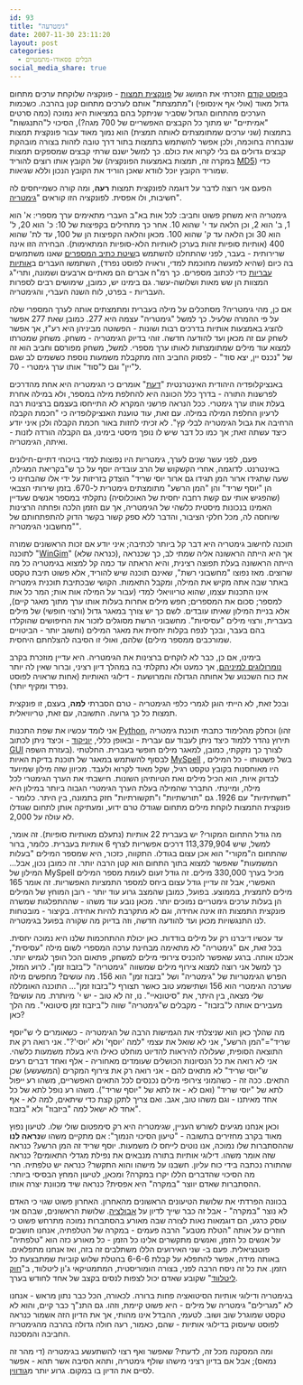 ```yaml
---
id: 93
title: "גימטרעה"
date: 2007-11-30 23:11:20
layout: post
categories: 
  - הבלים פסאודו-מתמטיים
social_media_share: true
---
```

ב<a href="http://www.gadial.net/2007/11/24/hash_functions/">פוסט קודם</a> הזכרתי את המושג של <a href="http://he.wikipedia.org/wiki/%D7%A4%D7%95%D7%A0%D7%A7%D7%A6%D7%99%D7%99%D7%AA_%D7%92%D7%99%D7%91%D7%95%D7%91">פונקצית תמצות</a> - פונקציה שלוקחת ערכים מתחום גדול מאוד (אולי אף אינסופי) ו"מתמצתת" אותם לערכים מתחום קטן בהרבה. כשכמות הערכים מהתחום הגדול שסביר שניתקל בהם במציאות היא נמוכה (כמה סרטים "אמיתיים" יש מתוך כל הקבצים האפשריים של 700 מגה?), הסיכוי ל"התנגשות" בתמצות (שני ערכים שמתומצתים לאותה תמצית) הוא נמוך מאוד עבור פונקצית תמצות שנבחרה בחוכמה, ולכן אפשר להשתמש בתמצות בתור דרך טובה לזהות בצורה מובהקת קבצים גדולים גם בלי לקרוא את כולם. כך למשל ישנם שרתי קבצים שמספקים תמצות של הקובץ אותו רוצים להוריד (במקרה זה, תמצות באמצעות הפונקציה <a href="http://he.wikipedia.org/wiki/MD5">MD5</a>) כדי שמוריד הקובץ יוכל לוודא שאכן הוריד את הקובץ הנכון וללא שגיאות.

הפעם אני רוצה לדבר על דוגמה לפונקצית תמצות <strong>רעה</strong>, ומה קורה כשמייחסים לה חשיבות, ולו אפסית. לפונקציה הזו קוראים "<a href="http://he.wikipedia.org/wiki/%D7%92%D7%99%D7%9E%D7%98%D7%A8%D7%99%D7%94">גימטריה</a>".

גימטריה היא משחק פשוט וחביב: לכל אות בא"ב העברי מתאימים ערך מספרי: א' הוא 1, ב' הוא 2, וכן הלאה עד י' שהוא 10. אחר כך מתחילים בקפיצות של 10: כ' הוא 20, ל' הוא 30 וכן הלאה עד ק' שהוא 100. מכאן והלאה הקפיצות הן של 100, עד לת' שהוא 400 (אותיות סופיות זהות בערכן לאותיות הלא-סופיות המתאימות). הבחירה הזו אינה שרירותית - בעבר, לפני שהתחלנו להשתמש ב<a href="http://he.wikipedia.org/wiki/%D7%94%D7%A9%D7%99%D7%98%D7%94_%D7%94%D7%A2%D7%A9%D7%A8%D7%95%D7%A0%D7%99%D7%AA">שיטת כתיב המספרים</a> שאנו משתמשים בה כיום (שהיא למעשה מחוכמת למדי, וראויה לפוסט נפרד), השתמשו העברים ב<a href="http://he.wikipedia.org/wiki/%D7%A1%D7%A4%D7%A8%D7%95%D7%AA_%D7%A2%D7%91%D7%A8%D7%99%D7%95%D7%AA">אותיות עבריות</a> כדי לכתוב מספרים. כך רמ"ח אברים הם מאתיים ארבעים ושמונה, ותרי"ג המצוות הן שש מאות ושלושה-עשר. גם בימינו יש, כמובן, שימושים רבים לספרות העבריות - בפרט, לוח השנה העברי, והגימטריה.

אם כן, מהי גימטריה? מסתכלים על מילה בעברית ומתמצתים אותה לערך המספרי שלה על פי ההמרה שלעיל. כך למשל "גימטריה" עצמה היא 277. כמובן שאת 277 אפשר להציג באמצעות אותיות בדרכים רבות ושונות - הפשוטה מביניהן היא רע"ז, אך אפשר לשחק עם זה מכאן ועד להודעה חדשה. זוהי בדיוק הגימטריה - משחק. משחק שמטרתו למצוא עוד מילים שמתומצתות לאותו ערך מספרי. למשל, משחק מפורסם וחביב הוא זה של "נכנס יין, יצא סוד" - לפסוק החביב הזה מתקבלת משמעות נוספת כששמים לב שגם ל"יין" וגם ל"סוד" אותו ערך גימטרי - 70.

באנציקלופדיה היהודית האינטרנטית  "<a href="http://www.daat.ac.il/encyclopedia/value.asp?id1=1133">דעת</a>" אומרים כי הגימטריה היא אחת מהדרכים לפרשנות התורה - בדרך כלל הכוונה היא להחלפת מילה במספר, ולא במילה אחרת בעלת אותו ערך גימטרי. ככל הנראה פרשני המקרא לא התייחסו בעצמם ברצינות רבה לרעיון החלפת המילה במילה. עם זאת, עוד טוענת האנציקלופדיה כי "<span>חכמת הקבלה הרחיבה את גבול הגימטריה לבלי קץ". לא זכיתי לחזות באור חכמת הקבלה ולכן איני יודע כיצד עשתה זאת; אך כמו כל דבר שיש לו נופך מיסטי בימינו, גם הקבלה הורדה לזנות - ואיתה, הגימטריה.</span>

פעם, לפני עשר שנים לערך, גימטריות היו נפוצות למדי בויכוחי דתיים-חילונים באינטרנט. לדוגמה, אחרי הקשקוש של הרב עובדיה יוסף על כך ש"בקריאת המגילה, שעה שתגידו ארור המן תגידו גם ארור יוסי שריד" הוצדק בזריזות על ידי אלו שהבחינו כי הן "יוסף שריד" והן "המן הרשע" מתומצתים גימטרית ל-670. בזמן שירותי הצבאי (שהפגיש אותי עם קשת רחבה יחסית של האוכלוסיה) נתקלתי במספר אנשים שעדיין האמינו בנכונות מיסטית כלשהי של הגימטריה, אך עם הזמן הלכה ופחתה הרצינות שיוחסה לה, מכל חלקי הציבור, והדבר ללא ספק קשור בקשר הדוק להתפתחותם של "מחשבוני הגימטריה".

תוכנה לחישוב גימטריה היא דבר קל ביותר לכתיבה; איני יודע אם זכות הראשונים שמורה לתוכנה "<a href="http://www.hofesh.org.il/religion_merchants/gimatria/wingim1.0/wingim10.html">WinGim</a>" (כנראה שלא), אך היא הייתה הראשונה אליה שמתי לב, כך שכנראה הייתה הראשונה בעלת תפוצה רצינית, והיא הראתה עד כמה קל למצוא בגימטריה כל מה שרוצים. מאז נפוצו "מחשבוני רשת", שאינם תוכנה שיש להוריד, אלא פשוט תיבת טקסט באתר שבה אתה מקיש את המילה, ומקבל התאמות. הקושי שבכתיבת תוכנית גימטריה אינו התכנות עצמו, שהוא טריוויאלי למדי (עבור על המילה אות אות; המר כל אות למספר; סכום את המספרים; חפש מילים אחרות בעלות אותו ערך מתוך מאגר קיים), אלא בניית המילון שאיתו עובדים. לשם כך יש צורך במאגר גדול (ורצוי חופשי) של מילים בעברית, ורצוי מילים "עסיסיות". מחשבוני הרשת מסוגלים לזכור את החיפושים שהוקלדו בהם בעבר, ובכך לנפח בקלות יחסית את מאגר המילים (וחשוב יותר - הביטויים שמורכבים ממספר מילים) שלהם, ואולי זו הסיבה להצלחתם היחסית.

בימינו, אם כן, כבר לא לוקחים ברצינות את הגימטריה. היא עדיין מוזכרת בקרב <a href="http://kabbalic-numerology.jer.co.il/Front/Tools/homepage.asp">נומרולוגים למיניהם</a>, אך כמעט ולא נתקלתי בה במהלך דיון רציני, וברור שאין לה יותר את כוח השכנוע של אחותה הגדולה והמרושעת - דילוגי האותיות (אחות שראויה לפוסט נפרד ומקיף יותר).

ובכל זאת, לא הייתי הוגן לגמרי כלפי הגימטריה - טרם הסברתי <strong>למה</strong>, בעצם, זו פונקצית תמצות כל כך גרועה. התשובה, עם זאת, טריוויאלית.

אני לומד עכשיו את שפת התכנות <a href="http://he.wikipedia.org/wiki/%D7%A4%D7%99%D7%99%D7%AA%D7%95%D7%9F">Python</a>, וכחלק מהלימוד כתבתי תוכנת גימטריה (זהו תירוץ נהדר ללמוד כיצד ניתן לעבוד עם עברית - ובאופן כללי, <a href="http://he.wikipedia.org/wiki/%D7%A4%D7%99%D7%99%D7%AA%D7%95%D7%9F">יוניקוד</a> - וכיצד ניתן לכתוב <a href="http://he.wikipedia.org/wiki/GUI">GUI</a> בעזרת השפה). לצורך כך נזקקתי, כמובן, למאגר מילים חופשי בעברית. החלטתי לבסוף להשתמש במאגר של תוכנת בדיקת האיות <a href="http://en.wikipedia.org/wiki/MySpell">MySpell</a> , בשל פשטותו - כל המילים היו מאוחסנות בקובץ טקסט רגיל, שקל מאוד לקרוא ולעבד. מכיוון שזה מילון שמיועד לבדוק איות, הוא הכיל מילים ואת הטיותיהן השונות. חישבתי את הערך הגימטרי לכל מילה, ומיינתי. התברר שהמילה בעלת הערך הגימטרי הגבוה ביותר במילון היא "תשתיתיות" עם 1926. גם "תורשתיות" ו"תקשורתיות" חזק בתמונה, בין היתר. כלומר - פונקצית התמצות לוקחת מילים מתחום שגודלו טרם ידוע, ומעתיקה אותן לתחום שגודלו לא עולה על 2,000.

מה גודל התחום המקורי? יש בעברית 22 אותיות (נתעלם מאותיות סופיות). זה אומר, למשל, שיש 113,379,904 דרכים אפשריות לצרף 6 אותיות בעברית. כלומר, ברור שהתחום ה"מקורי" הוא אכן עצום בגודלו. התקווה, כזכור, היא שמספר המילים "בעלות המשמעות" שאפשר למצוא בתוך התחום הוא קטן הרבה יותר. זה כמובן נכון, אבל... המילון של MySpell מכיל בערך 330,000 מילים. זה גודל זעום לעומת מספר המילים האפשרי, אבל זה עדיין גודל עצום ביחס למספר התמציות האפשריות. זה אומר 165 מילים לתמצית, בממוצע. בפועל, כמובן שהמצב גרוע עוד יותר - רובן המוחץ של המילים הן בעלות ערכים גימטריים נמוכים יותר. מכאן נובע עוד משהו - שההתפלגות שמשרה פונקצית התמצות הזו אינה אחידה, וגם לא מתקרבת להיות אחידה. בקיצור - מובטחות לנו התנגשויות מכאן ועד להודעה חדשה, וזה בדיוק מה שקורה בפועל בגימטריה.

עד עכשיו דיברנו רק על מילים בודדות. כאן יכולת ההתחכמות שלנו היא נמוכה יחסית.  בכל זאת, אם "גימטריה" לא מתאימה מבחינת ערכה המספרי לשום מילה "עסיסית", אכלנו אותה. ברגע שאפשר להכניס צירופי מילים למשחק, פתאום הכל הופך לגמיש יותר. כך למשל אני רוצה למצוא צירוף מילים שמשווה "גימטריה" ל"בזבוז זמן". לרוע המזל, הפרש הגימטריות של "גימטריה" ושל "בזבוז זמן" הוא 156. מה עושים? מחפשים מילה שערכה הגימטרי הוא 156 ושתישמע טוב כאשר תצורף ל"בזבוז זמן"... התוכנה האומללה שלי מצאה, בין היתר, את "סיטונאיי". נו, זה לא טוב - יש י' מיותרת. מה עושים? מעבירים אותה ל"בזבוז" - מקבלים ש"גימטריה" שווה ל"ביזבוז זמן סיטונאי". מה הלך כאן?

מה שהלך כאן הוא שניצלתי את הגמישות הרבה של הגימטריה - כשאומרים לי ש"יוסף שריד"="המן הרשע", אני לא שואל את עצמי "למה 'יוסף' ולא 'יוסי'?". אני רואה רק את התוצאה הסופית, שעלולה להיראות להדיוט מוחלט כאילו היא בעלת משמעות כלשהי. אני לא רואה את כל הנסיונות הכושלים שעומדים מאחוריה - אלף ואחד דברים רעים ש"יוסי שריד" לא מתאים להם - אני רואה רק את צירוף המקרים (המשעשע) שכן התאים. ככה זה - כשהמוני צירופי מילים נכנסים לכל התאים האפשריים, משהו רע ייפול לתא של "יוסי שריד" (ואם לא - אז לתא של "יוסף שריד"). משהו רע נופל לתא של כל אחד מאיתנו - וגם משהו טוב, אגב. ואם צריך לתקן קצת כדי שיתאים, למה לא - אף אחד לא ישאל למה "ביזבוז" ולא "בזבוז".

וכאן אנחנו מגיעים לשורש העניין, שגימטריה היא רק סימפטום שולי שלו. לטיעון נפוץ מאוד בקרב מחזירים בתשובה - "טיעון הסיכוי הנמוך": אם מתקיים משהו ש<strong>נראה לנו</strong> שההסתברות שלו נמוכה, אנו נוטים לייחס לו משמעות. יוסף שריד זה המן הרשע? כנראה שזה אומר משהו. דילוגי אותיות בתורה מנבאים את נפילת מגדלי התאומים? כנראה שהתורה נכתבה בידי כוח עליון. חשבנו על מישהו והוא התקשר? כנראה יש טלפתיה. הרי מה הסיכוי שהדברים הללו יקרו במקרה? ומכאן, לטיעון המחץ הבסיסי ביותר: ההסתברות שאדם יווצר "במקרה" היא אפסית? כנראה שיד מכוונת יצרה אותו.

בכוונה הפרדתי את שלושת הטיעונים הראשונים מהאחרון. האחרון פשוט שגוי כי האדם לא נוצר "במקרה" - אבל זה כבר שייך לדיון על <a href="http://he.wikipedia.org/wiki/%D7%90%D7%91%D7%95%D7%9C%D7%95%D7%A6%D7%99%D7%94">אבולציה</a>. שלושת הראשונים, שבהם אני עוסק כרגע, הם דוגמאות נאות לצורה שבה מאורע בהסתברות נמוכה מתרחש פשוט כי חוזרים על אותה "הטלת מטבע" הרבה פעמים - במקרה של הטלפתיה, אנחנו חושבים על אנשים כל הזמן, ואנשים מתקשרים אלינו כל הזמן - כל מאורע כזה הוא "טלפתיה" פוטנציאלית. פעם ב- שני האירועים הללו משתלבים זה בזה, ואז אנחנו מתפלאים. באותה מידה, אפשר להתפלא על קבלת 6-6-6 בהטלת שלוש קוביות שמתבצעת כל הזמן. את כל זה ניסח הרבה לפני, בצורה הומוריסטית, המתמטיקאי ג'ון ליטלווד, ב"<a href="http://he.wikipedia.org/wiki/%D7%97%D7%95%D7%A7_%D7%9C%D7%99%D7%98%D7%9C%D7%95%D7%95%D7%93">חוק ליטלווד</a>" שקובע שאדם יכול לצפות לנסים בקצב של אחד לחודש בערך.

בגימטריה ודילוגי אותיות הסיטואציה פחות ברורה. לכאורה, הכל כבר נתון מראש - אנחנו לא "מגרילים" גימטריה של מילים - היא פשוט קיימת, וזהו. גם התנ"ך כבר קיים, והוא לא טקסט שמוגרל שוב ושוב. לטעמי, ההבדל אינו מהותי, אך את הדיון הזה אשמור כנראה לפוסט שיעסוק בדילוגי אותיות - שהם, כאמור, רעה חולה גדולה בהרבה מהגימטריה החביבה והמסכנה.

ומה המסקנה מכל זה, לדעתי? שאפשר ואף רצוי להשתעשע בגימטריה (די מהר זה נמאס); אבל אם בדיון רציני מישהו שולף גימטריה, ותהא הסיבה אשר תהא - אפשר לסיים את הדיון בו במקום. גרוע יותר מ<a href="http://he.wikipedia.org/wiki/%D7%97%D7%95%D7%A7_%D7%92%D7%95%D7%93%D7%95%D7%95%D7%99%D7%9F">גודווין</a>.
